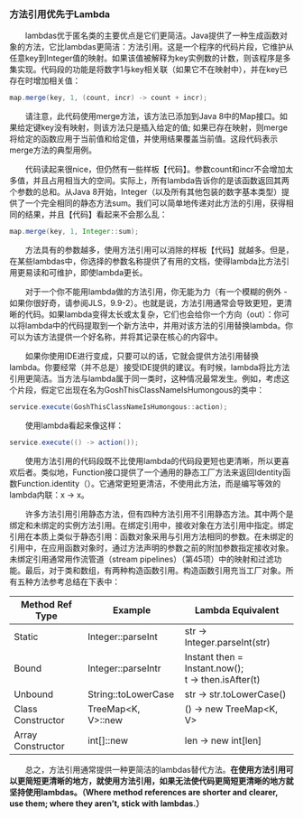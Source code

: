 ### 方法引用优先于Lambda

&emsp;&emsp;lambdas优于匿名类的主要优点是它们更简洁。Java提供了一种生成函数对象的方法，它比lambdas更简洁：方法引用。这是一个程序的代码片段，它维护从任意key到Integer值的映射。如果该值被解释为key实例数的计数，则该程序是多集实现。代码段的功能是将数字1与key相关联（如果它不在映射中），并在key已存在时增加相关值：

```java
map.merge(key, 1, (count, incr) -> count + incr);
```

&emsp;&emsp;请注意，此代码使用merge方法，该方法已添加到Java 8中的Map接口。如果给定键key没有映射，则该方法只是插入给定的值; 如果已存在映射，则merge将给定的函数应用于当前值和给定值，并使用结果覆盖当前值。这段代码表示merge方法的典型用例。

&emsp;&emsp;代码读起来很nice，但仍然有一些样板【代码】。参数count和incr不会增加太多值，并且占用相当大的空间。实际上，所有lambda告诉你的是该函数返回其两个参数的总和。从Java 8开始，Integer（以及所有其他包装的数字基本类型）提供了一个完全相同的静态方法sum。我们可以简单地传递对此方法的引用，获得相同的结果，并且【代码】看起来不会那么乱：

```java
map.merge(key, 1, Integer::sum);
```

&emsp;&emsp;方法具有的参数越多，使用方法引用可以消除的样板【代码】就越多。但是，在某些lambdas中，你选择的参数名称提供了有用的文档，使得lambda比方法引用更易读和可维护，即使lambda更长。

&emsp;&emsp;对于一个你不能用lambda做的方法引用，你无能为力（有一个模糊的例外 - 如果你很好奇，请参阅JLS，9.9-2）。也就是说，方法引用通常会导致更短，更清晰的代码。如果lambda变得太长或太复杂，它们也会给你一个方向（out）：你可以将lambda中的代码提取到一个新方法中，并用对该方法的引用替换lambda。你可以为该方法提供一个好名称，并将其记录在核心的内容中。

&emsp;&emsp;如果你使用IDE进行变成，只要可以的话，它就会提供方法引用替换lambda。你要经常（并不总是）接受IDE提供的建议。有时候，lambda将比方法引用更简洁。当方法与lambda属于同一类时，这种情况最常发生。例如，考虑这个片段，假定它出现在名为GoshThisClassNameIsHumongous的类中：

```java
service.execute(GoshThisClassNameIsHumongous::action);
```

&emsp;&emsp;使用lambda看起来像这样：

```java
service.execute(() -> action());
```

&emsp;&emsp;使用方法引用的代码段既不比使用lambda的代码段更短也更清晰，所以更喜欢后者。类似地，Function接口提供了一个通用的静态工厂方法来返回Identity函数Function.identity（）。它通常更短更清洁，不使用此方法，而是编写等效的lambda内联：x -> x。

&emsp;&emsp;许多方法引用引用静态方法，但有四种方法引用不引用静态方法。其中两个是绑定和未绑定的实例方法引用。在绑定引用中，接收对象在方法引用中指定。绑定引用在本质上类似于静态引用：函数对象采用与引用方法相同的参数。在未绑定的引用中，在应用函数对象时，通过方法声明的参数之前的附加参数指定接收对象。未绑定引用通常用作流管道（stream pipelines）（第45项）中的映射和过滤功能。最后，对于类和数组，有两种构造函数引用。构造函数引用充当工厂对象。所有五种方法参考总结在下表中：

Method Ref Type | Example | Lambda Equivalent
------------ | ------------- | ------------
Static | Integer::parseInt | str -> Integer.parseInt(str)
Bound | Integer::parseIntr  | Instant then = Instant.now();<br> t -> then.isAfter(t)
Unbound | String::toLowerCase | str -> str.toLowerCase()
Class Constructor | TreeMap<K, V>::new | () -> new TreeMap<K, V>
Array Constructor | int[]::new | len -> new int\[len\]

&emsp;&emsp;总之，方法引用通常提供一种更简洁的lambdas替代方法。**在使用方法引用可以更简短更清晰的地方，就使用方法引用，如果无法使代码更简短更清晰的地方就坚持使用lambdas。（Where method references are shorter and clearer, use them; where they aren’t, stick with lambdas.）**
